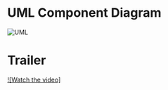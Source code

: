 # UML Component Diagram

![UML](https://user-images.githubusercontent.com/82918682/144724299-a18e54ee-db65-4c2a-a248-58ad13019e7d.png)

# Trailer

[![Watch the video]](https://www.youtube.com/watch?v=oJwcJebFx7s)
